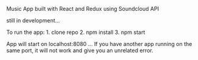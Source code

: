 Music App built with React and Redux using Soundcloud API

still in development...

To run the app:
	1. clone repo
	2. npm install
	3. npm start

App will start on localhost:8080 ... If you have another app running on the same port, it will not work and give you an unrelated error.